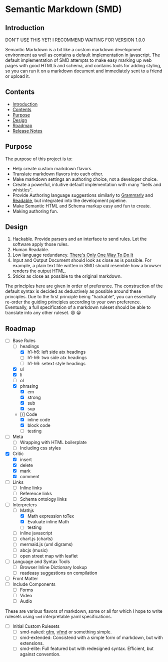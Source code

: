# Semantic Markdown (SMD)

## Introduction

DON'T USE THIS YET! I RECOMMEND WAITING FOR VERSION 1.0.0

Semantic Markdown is a bit like a custom markdown development environment as well as contains a default implementation in javascript. The default implementation of SMD attempts to make easy marking up web pages with good HTML5 and schema, and contains tools for adding styling, so you can run it on a markdown document and immediately sent to a friend or upload it.

## Contents

* [Introduction](#introduction)
* [Contents](#contents)
* [Purpose](#purpose)
* [Design](#design)
* [Roadmap](#roadmap)
* [Release Notes](#release-notes)

## Purpose

The purpose of this project is to:

* Help create custom markdown flavors.
* Translate markdown flavors into each other.
* Make markdown settings an authoring choice, not a developer choice.
* Create a powerful, intuitive default implementation with many "bells and whistles".
* Provide Authoring language suggestions similarly to [Grammarly][] and [Readable][], but integrated into the development pipeline.
* Make Semantic HTML and Schema markup easy and fun to create.
* Making authoring fun.

## Design 

1. Hackable. Provide parsers and an interface to send rules. Let the software apply those rules.
2. Human Readable.
3. Low language redundancy. [There's Only One Way To Do It][TOOWTDI]
4. Input and Output Document should look as close as is possible. For example, a plain text file written in SMD should resemble how a browser renders the output HTML.
5. Sticks as close as possible to the original markdown.

The principles here are given in order of preference. The construction of the default syntax is decided as deductively as possible around these principles. Due to the first principle being "hackable", you can essentially re-order the guiding principles according to your own preference. Eventually, a full specification of a markdown ruleset should be able to translate into any other ruleset. :smile: :grinning:

## Roadmap

- [ ] Base Rules
  - [ ] headings
    - [x] h1-h6: left side atx headings
    - [ ] h1-h6: two side atx headings
    - [ ] h1-h6: setext style headings
  - [x] ul
  - [x] li
  - [ ] ol
  - [x] phrasing
    - [x] em
    - [x] strong
    - [x] sub
    - [x] sup
  - [/] Code
    - [x] inline code
    - [x] block code
    - [ ] testing
- [ ] Meta
  - [ ] Wrapping with HTML boilerplate
  - [ ] Including css styles
- [x] Critic
  - [x] insert
  - [x] delete
  - [x] mark
  - [x] comment
- [ ] Links
  - [ ] Inline links
  - [ ] Reference links
  - [ ] Schema ontology links
- [ ] Interpreters
  - [ ] Mathjs
    - [x] Math expression toTex
    - [x] Evaluate inline Math
    - [ ] testing
  - [ ] inline javascript
  - [ ] chart.js (charts)
  - [ ] mermaid.js (uml digrams)
  - [ ] abcjs (music)
  - [ ] open street map with leaflet
- [ ] Language and Syntax Tools
  - [ ] Browser Inline Dictionary lookup
  - [ ] readeasy suggestions on compilation
- [ ] Front Matter
- [ ] Include Components
  - [ ] Forms
  - [ ] Video
  - [ ] Audio

These are various flavors of markdown, some or all for which I hope to write rulesets using `smd` interpretable yaml specifications.

- [ ] Initial Custom Rulesets
  - [ ] smd-naked: [gfm][], [vfmd][] or something simple.
  - [ ] smd-extended: Consistend with a simple form of markdown, but with extensions.
  - [ ] smd-elite: Full featured but with redesigned syntax. Efficient, but against convention.

[mathjs]: <https://mathjs.org> "mathjs"
[mathjax]: <https://mathjax.org> "mathjax"
[abcjs]: <https://abcjs.net> "abcjs"
[original markdown]: <https://daringfireball.net/projects/markdown/syntax> "the original markdown"
[vfmd]: <https://www.vfmd.org/> "Vanilla Flavored Markdown"
[TOOWTDI]: <https://wiki.python.org/moin/TOOWTDI>
[Grammarly]: <https://www.grammarly.com> "grammarly.com"
[Readable]: <https://readable.com> "readable.com"
[gfm]: <https://github.github.com/gfm/> "Github Flavored Markdown"
